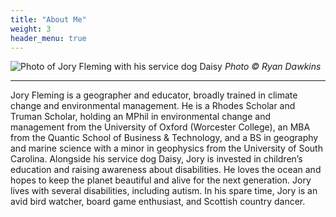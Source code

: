 ```yaml
---
title: "About Me"
weight: 3
header_menu: true
---
```


![Photo of Jory Fleming with his service dog Daisy](images/me.jpg)
*Photo © Ryan Dawkins*

---

Jory Fleming is a geographer and educator, broadly trained in climate change and environmental management. He is a Rhodes Scholar and Truman Scholar, holding an MPhil in environmental change and management from the University of Oxford (Worcester College), an MBA from the Quantic School of Business & Technology, and a BS in geography and marine science with a minor in geophysics from the University of South Carolina. Alongside his service dog Daisy, Jory is invested in children’s education and raising awareness about disabilities. He loves the ocean and hopes to keep the planet beautiful and alive for the next generation. Jory lives with several disabilities, including autism. In his spare time, Jory is an avid bird watcher, board game enthusiast, and Scottish country dancer.
